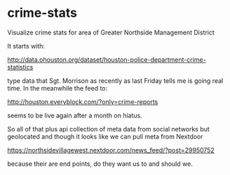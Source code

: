 # crime-stats
Visualize crime stats for area of Greater Northside Management District

It starts with:

http://data.ohouston.org/dataset/houston-police-department-crime-statistics

type data that Sgt. Morrison as recently as last Friday tells me is going real time.  In the meanwhile the feed to:

http://houston.everyblock.com/?only=crime-reports

seems to be live again after a month on hiatus.

So all of that plus api collection of meta data from social networks but geolocated and though it looks like we can pull meta from Nextdoor

https://northsidevillagewest.nextdoor.com/news_feed/?post=29950752

because their are end points, do they want us to and should we.
